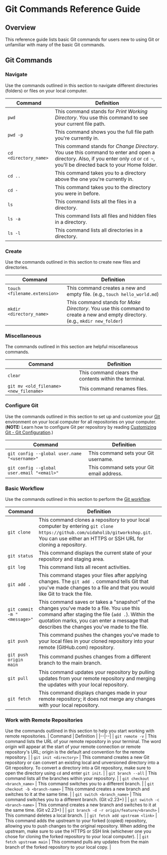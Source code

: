# Git Commands Reference Guide

## Overview

This reference guide lists basic Git commands for users new to using Git or unfamiliar with many of the basic Git commands.

## Git Commands

### Navigate

Use the commands outlined in this section to navigate different directories (folders) or files on your local computer.

| Command               | Definition                                                                                                                                                                           |
| --------------------- | ------------------------------------------------------------------------------------------------------------------------------------------------------------------------------------ |
| `pwd`                 | This command stands for _Print Working Directory_. You use this command to see your current file path.                                                                               |
| `pwd -p`              | This command shows you the full file path you're currently in.                                                                                                                       |
| `cd <directory_name>` | This command stands for _Change Directory_. You use this command to enter and open a directory. Also, if you enter only `cd` or `cd ~`, you'll be directed back to your Home folder. |
| `cd ..`               | This command takes you to a directory above the one you're currently in.                                                                                                             |
| `cd -`                | This command takes you to the directory you were in before.                                                                                                                          |
| `ls`                  | This command lists all the files in a directory.                                                                                                                                     |
| `ls -a`               | This command lists all files and hidden files in a directory.                                                                                                                        |
| `ls -l`               | This command lists all directories in a directory.                                                                                                                                   |

### Create

Use the commands outlined in this section to create new files and directories.

| Command                      | Definition                                                                                                                     |
| ---------------------------- | ------------------------------------------------------------------------------------------------------------------------------ |
| `touch <filename.extension>` | This command creates a new and empty file. (e.g., `touch hello_world.md`)                                                      |
| `mkdir <directory_name>`     | This command stands for _Make Directory_. You use this command to create a new and empty directory. (e.g., `mkdir new_folder`) |

### Miscellaneous

The commands outlined in this section are helpful miscellaneous commands.

| Command                                | Definition                                            |
| -------------------------------------- | ----------------------------------------------------- |
| `clear`                                | This command clears the contents within the terminal. |
| `git mv <old_filename> <new_filename>` | This command renames files.                           |

### Configure Git

Use the commands outlined in this section to set up and customize your [Git](https://git-scm.com/book/en/v2/Getting-Started-First-Time-Git-Setup) environment on your local computer for all repositories on your computer. (**NOTE:** Learn how to configure Git per repository by reading [Customizing Git - Git Configuration](https://git-scm.com/book/en/v2/Customizing-Git-Git-Configuration#_git_config).)

| Command                                      | Definition                                |
| -------------------------------------------- | ----------------------------------------- |
| `git config --global user.name "<username>"` | This command sets your Git username.      |
| `git config --global user.email "<email>"`   | This command sets your Git email address. |

### Basic Workflow

Use the commands outlined in this section to perform the [Git workflow](https://uidaholib.github.io/get-git/3workflow.html).

| Command                     | Definition                                                                                                                                                                                                                                    |
| --------------------------- | --------------------------------------------------------------------------------------------------------------------------------------------------------------------------------------------------------------------------------------------- |
| `git clone`                 | This command clones a repository to your local computer by entering `git clone https://github.com/uidaholib/gitworkshop.git`. You can use either an HTTPS or SSH URL for cloning a repository.                                                |
| `git status`                | This command displays the current state of your repository and staging area.                                                                                                                                                                  |
| `git log`                   | This command lists all recent activities.                                                                                                                                                                                                     |
| `git add .`                 | This command stages your files after applying changes. The `git add .` command tells Git that you've made changes to a file and that you would like Git to track the file.                                                                    |
| `git commit -m "<message>"` | This command saves or takes a "snapshot" of the changes you've made to a file. You use this command after staging the file (`add .`). Within the quotation marks, you can enter a message that describes the changes you've made to the file. |
| `git push`                  | This command pushes the changes you've made to your local files in your cloned repository into your remote (GitHub.com) repository.                                                                                                           |
| `git push origin main`      | This command pushes changes from a different branch to the main branch.                                                                                                                                                                       |
| `git pull`                  | This command updates your repository by pulling updates from your remote repository and merging the updates with your local repository.                                                                                                       |
| `git fetch`                 | This command displays changes made in your remote repository; it does not merge any changes with your local repository.                                                                                                                       |

### Work with Remote Repositories

Use the commands outlined in this section to help you start working with remote repositories.
| Command | Definition |
|--|--|
| `git remote -v` | This command lists the URL of your remote repository in your terminal. The word _origin_ will appear at the start of your remote connection or remote repository's URL; origin is the default and convention for the remote repository. |
| `git init <directory>` | This command creates a new Git repository or can convert an existing local and unversioned directory into a Git repository. To convert a directory into a Git repository, make sure to open the directory using `cd` and enter `git init`. |
| `git branch --all` | This command lists all the branches within your repository. |
| `git checkout <branch_name>` | This command switches you to a different branch. |
| `git checkout -b <branch-name>` | This command creates a new branch and switches to it at the same time. |
| `git switch <branch_name>` | This command switches you to a different branch. (Git v2.23+) |
| `git switch -c <branch-name>` | This command creates a new branch and switches to it at the same time. (Git v2.23+) |
| `git branch -d -r origin/feature/<branch>` | This command deletes a local branch. |
| `git fetch add upstream <link>` | This command adds the upstream to your forked (copied) repository, allowing you to push changes to the original repository. When adding the upstream, make sure to use the HTTPS or SSH link (whichever one you chose for cloning the forked repository to your local computer). |
| `git fetch upstream main` | This command pulls any updates from the main branch of the forked repository to your local copy. |

